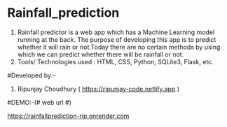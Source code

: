 # Rainfall_prediction

1. Rainfall predictor is a web app which has a Machine Learning model running at the back. The purpose of developing this app is to predict whether it will rain or not.Today there are no certain methods by using which we can predict whether there will be rainfall or not. 
2. Tools/ Technologies used : HTML, CSS, Python, SQLite3, Flask, etc.

#Developed by:-
1. Ripunjay Choudhury ( https://ripunjay-code.netlify.app )

#DEMO:-(# web url #)

  https://rainfallprediction-rip.onrender.com

